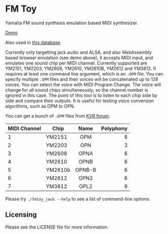 FM Toy
========

Yamaha FM sound synthesis emulation based MIDI synthesizer.

[Demo](https://vampi.tech/demos/fmtoy/)

Also used in [this database](https://fm.vampi.tech/voices).

Currently only targetting jack audio and ALSA, and also WebAssembly based browser emulation (see demo above), it accepts MIDI input, and emulates one sound chip per MIDI channel. Currently supported are YM2151, YM2203, YM2608, YM2610, YM2610B, YM2612 and YM3812. It requires at least one command line argument, which is an `.OPM` file. You can specify multiple `.OPM` files and their voices will be concatenated up to 128 voices. You can select the voice with MIDI Program Change. The voice will change for all sound chips simultaneously, so the channel number is ignored in this case. The point of this tool is to listen to each chip side by side and compare their outputs. It is useful for testing voice conversion algorithms, such as OPM to OPN.

You can get a bunch of `.OPM` files from [KVR forum](https://www.kvraudio.com/forum/viewtopic.php?t=277864).

| MIDI Channel  | Chip      |  Name  | Polyphony |
| ------------- |-----------|:------:|----------:|
| 1             | YM2151    |  OPM   |         8 |
| 2             | YM2203    |  OPN   |         3 |
| 3             | YM2608    |  OPNA  |         6 |
| 4             | YM2610    |  OPNB  |         6 |
| 5             | YM2610b   | OPNB-B |         6 |
| 6             | YM2612    |  OPN2  |         6 |
| 7             | YM3812    |  OPL2  |         9 |

Please try `./fmtoy_jack --help` to see a list of command-line options.





Licensing
---------

Please see the LICENSE file for more information.
